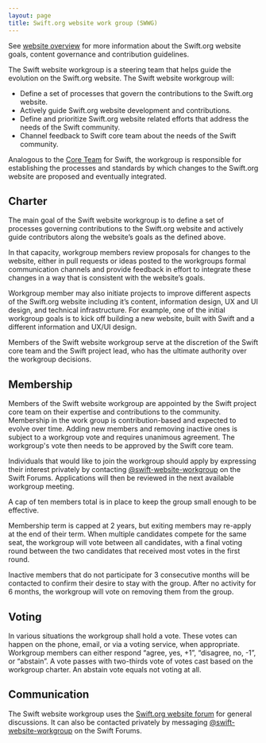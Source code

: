 ```yaml
---
layout: page
title: Swift.org website work group (SWWG)
---
```


See [website overview](/website) for more information about the Swift.org website goals, content governance and contribution guidelines.

The Swift website workgroup is a steering team that helps guide the evolution on the Swift.org website. The Swift website workgroup will:

* Define a set of processes that govern the contributions to the Swift.org website.
* Actively guide Swift.org website development and contributions.
* Define and prioritize Swift.org website related efforts that address the needs of the Swift community.
* Channel feedback to Swift core team about the needs of the Swift community.

Analogous to the [Core Team](/community#core-team) for Swift, the workgroup is responsible for establishing the processes and standards by which changes to the Swift.org website are proposed and eventually integrated.


## Charter

The main goal of the Swift website workgroup is to define a set of processes governing contributions to the Swift.org website and actively guide contributors along the website’s goals as the defined above.

In that capacity, workgroup members review proposals for changes to the website, either in pull requests or ideas posted to the workgroups formal communication channels and provide feedback in effort to integrate these changes in a way that is consistent with the website’s goals.

Workgroup member may also initiate projects to improve different aspects of the Swift.org website including it’s content, information design, UX and UI design, and technical infrastructure.
For example, one of the initial workgroup goals is to kick off building a new website, built with Swift and a different information and UX/UI design.

Members of the Swift website workgroup serve at the discretion of the Swift core team and the Swift project lead, who has the ultimate authority over the workgroup decisions.


## Membership

Members of the Swift website workgroup are appointed by the Swift project core team on their expertise and contributions to the community.  
Membership in the work group is contribution-based and expected to evolve over time.
Adding new members and removing inactive ones is subject to a workgroup vote and requires unanimous agreement.
The workgroup's vote then needs to be approved by the Swift core team.

Individuals that would like to join the workgroup should apply by expressing their interest privately by contacting [@swift-website-workgroup](https://forums.swift.org/new-message?groupname=swift-website-workgroup) on the Swift Forums.
Applications will then be reviewed in the next available workgroup meeting.

A cap of ten members total is in place to keep the group small enough to be effective.

Membership term is capped at 2 years, but exiting members may re-apply at the end of their term.
When multiple candidates compete for the same seat, the workgroup will vote between all candidates, with a final voting round between the two candidates that received most votes in the first round.

Inactive members that do not participate for 3 consecutive months will be contacted to confirm their desire to stay with the group.
After no activity for 6 months, the workgroup will vote on removing them from the group.


## Voting

In various situations the workgroup shall hold a vote. These votes can happen on the phone, email, or via a voting service, when appropriate. Workgroup members can either respond “agree, yes, +1”, “disagree, no, -1”, or “abstain”. A vote passes with two-thirds vote of votes cast based on the workgroup charter. An abstain vote equals not voting at all.


## Communication

The Swift website workgroup uses the [Swift.org website forum](https://forums.swift.org/c/swift-website/) for general discussions.
It can also be contacted privately by messaging [@swift-website-workgroup](https://forums.swift.org/new-message?groupname=swift-website-workgroup) on the Swift Forums.
